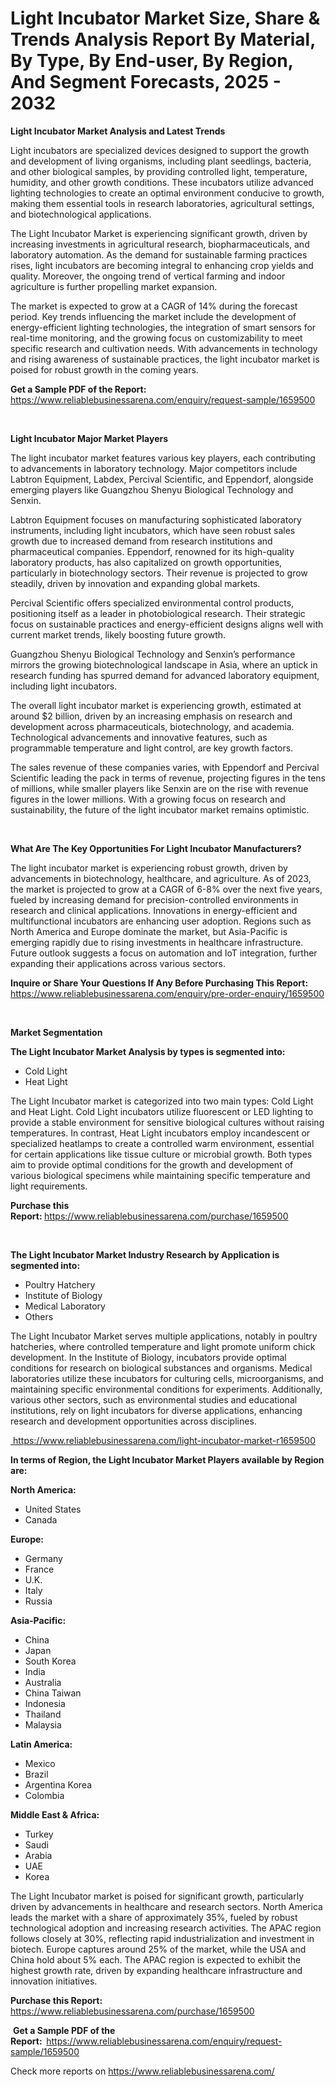 <p><h1>Light Incubator Market Size, Share & Trends Analysis Report By Material, By Type, By End-user, By Region, And Segment Forecasts, 2025 - 2032</h1></p><p><strong>Light Incubator Market Analysis and Latest Trends</strong></p>
<p><p>Light incubators are specialized devices designed to support the growth and development of living organisms, including plant seedlings, bacteria, and other biological samples, by providing controlled light, temperature, humidity, and other growth conditions. These incubators utilize advanced lighting technologies to create an optimal environment conducive to growth, making them essential tools in research laboratories, agricultural settings, and biotechnological applications.</p><p>The Light Incubator Market is experiencing significant growth, driven by increasing investments in agricultural research, biopharmaceuticals, and laboratory automation. As the demand for sustainable farming practices rises, light incubators are becoming integral to enhancing crop yields and quality. Moreover, the ongoing trend of vertical farming and indoor agriculture is further propelling market expansion.</p><p>The market is expected to grow at a CAGR of 14% during the forecast period. Key trends influencing the market include the development of energy-efficient lighting technologies, the integration of smart sensors for real-time monitoring, and the growing focus on customizability to meet specific research and cultivation needs. With advancements in technology and rising awareness of sustainable practices, the light incubator market is poised for robust growth in the coming years.</p></p>
<p><strong>Get a Sample PDF of the Report:&nbsp;</strong> <a href="https://www.reliablebusinessarena.com/enquiry/request-sample/1659500?utm_campaign=2317&utm_medium=2&utm_source=Github&utm_content=ia&utm_term=08042025&utm_id=light-incubator">https://www.reliablebusinessarena.com/enquiry/request-sample/1659500</a></p>
<p>&nbsp;</p>
<p><strong>Light Incubator Major Market Players</strong></p>
<p><p>The light incubator market features various key players, each contributing to advancements in laboratory technology. Major competitors include Labtron Equipment, Labdex, Percival Scientific, and Eppendorf, alongside emerging players like Guangzhou Shenyu Biological Technology and Senxin. </p><p>Labtron Equipment focuses on manufacturing sophisticated laboratory instruments, including light incubators, which have seen robust sales growth due to increased demand from research institutions and pharmaceutical companies. Eppendorf, renowned for its high-quality laboratory products, has also capitalized on growth opportunities, particularly in biotechnology sectors. Their revenue is projected to grow steadily, driven by innovation and expanding global markets.</p><p>Percival Scientific offers specialized environmental control products, positioning itself as a leader in photobiological research. Their strategic focus on sustainable practices and energy-efficient designs aligns well with current market trends, likely boosting future growth.</p><p>Guangzhou Shenyu Biological Technology and Senxin’s performance mirrors the growing biotechnological landscape in Asia, where an uptick in research funding has spurred demand for advanced laboratory equipment, including light incubators.</p><p>The overall light incubator market is experiencing growth, estimated at around $2 billion, driven by an increasing emphasis on research and development across pharmaceuticals, biotechnology, and academia. Technological advancements and innovative features, such as programmable temperature and light control, are key growth factors.</p><p>The sales revenue of these companies varies, with Eppendorf and Percival Scientific leading the pack in terms of revenue, projecting figures in the tens of millions, while smaller players like Senxin are on the rise with revenue figures in the lower millions. With a growing focus on research and sustainability, the future of the light incubator market remains optimistic.</p></p>
<p>&nbsp;</p>
<p><strong>What Are The Key Opportunities For Light Incubator Manufacturers?</strong></p>
<p><p>The light incubator market is experiencing robust growth, driven by advancements in biotechnology, healthcare, and agriculture. As of 2023, the market is projected to grow at a CAGR of 6-8% over the next five years, fueled by increasing demand for precision-controlled environments in research and clinical applications. Innovations in energy-efficient and multifunctional incubators are enhancing user adoption. Regions such as North America and Europe dominate the market, but Asia-Pacific is emerging rapidly due to rising investments in healthcare infrastructure. Future outlook suggests a focus on automation and IoT integration, further expanding their applications across various sectors.</p></p>
<p><strong>Inquire or Share Your Questions If Any Before Purchasing This Report:</strong> <a href="https://www.reliablebusinessarena.com/enquiry/pre-order-enquiry/1659500?utm_campaign=2317&utm_medium=2&utm_source=Github&utm_content=ia&utm_term=08042025&utm_id=light-incubator">https://www.reliablebusinessarena.com/enquiry/pre-order-enquiry/1659500</a></p>
<p>&nbsp;</p>
<p><strong>Market Segmentation</strong></p>
<p><strong>The Light Incubator Market Analysis by types is segmented into:</strong></p>
<p><ul><li>Cold Light</li><li>Heat Light</li></ul></p>
<p><p>The Light Incubator market is categorized into two main types: Cold Light and Heat Light. Cold Light incubators utilize fluorescent or LED lighting to provide a stable environment for sensitive biological cultures without raising temperatures. In contrast, Heat Light incubators employ incandescent or specialized heatlamps to create a controlled warm environment, essential for certain applications like tissue culture or microbial growth. Both types aim to provide optimal conditions for the growth and development of various biological specimens while maintaining specific temperature and light requirements.</p></p>
<p><strong>Purchase this Report:&nbsp;</strong><a href="https://www.reliablebusinessarena.com/purchase/1659500?utm_campaign=2317&utm_medium=2&utm_source=Github&utm_content=ia&utm_term=08042025&utm_id=light-incubator">https://www.reliablebusinessarena.com/purchase/1659500</a></p>
<p>&nbsp;</p>
<p><strong>The Light Incubator Market Industry Research by Application is segmented into:</strong></p>
<p><ul><li>Poultry Hatchery</li><li>Institute of Biology</li><li>Medical Laboratory</li><li>Others</li></ul></p>
<p><p>The Light Incubator Market serves multiple applications, notably in poultry hatcheries, where controlled temperature and light promote uniform chick development. In the Institute of Biology, incubators provide optimal conditions for research on biological substances and organisms. Medical laboratories utilize these incubators for culturing cells, microorganisms, and maintaining specific environmental conditions for experiments. Additionally, various other sectors, such as environmental studies and educational institutions, rely on light incubators for diverse applications, enhancing research and development opportunities across disciplines.</p></p>
<p><a href="https://www.reliablebusinessarena.com/light-incubator-market-r1659500?utm_campaign=2317&utm_medium=2&utm_source=Github&utm_content=ia&utm_term=08042025&utm_id=light-incubator">&nbsp;https://www.reliablebusinessarena.com/light-incubator-market-r1659500</a></p>
<p><strong>In terms of Region, the Light Incubator Market Players available by Region are:</strong></p>
<p>
    <p> <strong> North America: </strong>
        <ul>
            <li>United States</li>
            <li>Canada</li>
        </ul>
        </p> 
    <p> <strong> Europe: </strong>
        <ul>
            <li>Germany</li>
            <li>France</li>
            <li>U.K.</li>
            <li>Italy</li>
            <li>Russia</li>
        </ul>
        </p> 
    <p> <strong> Asia-Pacific: </strong>
        <ul>
            <li>China</li>
            <li>Japan</li>
            <li>South Korea</li>
            <li>India</li>
            <li>Australia</li>
            <li>China Taiwan</li>
            <li>Indonesia</li>
            <li>Thailand</li>
            <li>Malaysia</li>
        </ul>
        </p> 
    <p> <strong> Latin America: </strong>
        <ul>
            <li>Mexico</li>
            <li>Brazil</li>
            <li>Argentina Korea</li>
            <li>Colombia</li>
        </ul>
        </p> 
    <p> <strong> Middle East & Africa: </strong>
        <ul>
            <li>Turkey</li>
            <li>Saudi</li>
            <li>Arabia</li>
            <li>UAE</li>
            <li>Korea</li>
        </ul>
    </p>
    </p>
<p><p>The Light Incubator market is poised for significant growth, particularly driven by advancements in healthcare and research sectors. North America leads the market with a share of approximately 35%, fueled by robust technological adoption and increasing research activities. The APAC region follows closely at 30%, reflecting rapid industrialization and investment in biotech. Europe captures around 25% of the market, while the USA and China hold about 5% each. The APAC region is expected to exhibit the highest growth rate, driven by expanding healthcare infrastructure and innovation initiatives.</p></p>
<p><strong>Purchase this Report: </strong><a href="https://www.reliablebusinessarena.com/purchase/1659500?utm_campaign=2317&utm_medium=2&utm_source=Github&utm_content=ia&utm_term=08042025&utm_id=light-incubator">https://www.reliablebusinessarena.com/purchase/1659500</a></p>
<p>&nbsp;<strong>Get a Sample PDF of the Report:&nbsp;&nbsp;</strong><a href="https://www.reliablebusinessarena.com/enquiry/request-sample/1659500?utm_campaign=2317&utm_medium=2&utm_source=Github&utm_content=ia&utm_term=08042025&utm_id=light-incubator">https://www.reliablebusinessarena.com/enquiry/request-sample/1659500</a></p>
<p><strong></strong></p>
<p>Check more reports on <a href="https://www.reliablebusinessarena.com/?utm_campaign=2317&utm_medium=2&utm_source=Github&utm_content=ia&utm_term=08042025&utm_id=light-incubator">https://www.reliablebusinessarena.com/</a></p>